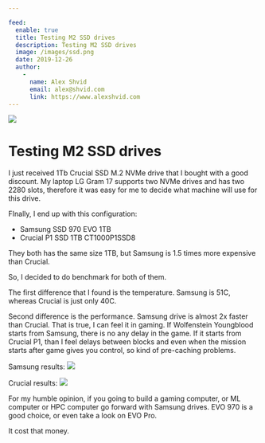 ```yaml
---

feed:
  enable: true
  title: Testing M2 SSD drives
  description: Testing M2 SSD drives
  image: /images/ssd.png
  date: 2019-12-26
  author:
    -
      name: Alex Shvid
      email: alex@shvid.com
      link: https://www.alexshvid.com
---
```


![](/images/ssd.png)

# Testing M2 SSD drives

I just received 1Tb Crucial SSD M.2 NVMe drive that I bought with a good discount.
My laptop LG Gram 17 supports two NVMe drives and has two 2280 slots, therefore it was easy for
me to decide what machine will use for this drive.

FInally, I end up with this configuration:
* Samsung SSD 970 EVO 1TB 
* Crucial P1 SSD 1TB CT1000P1SSD8

They both has the same size 1TB, but Samsung is 1.5 times more expensive than Crucial.

So, I decided to do benchmark for both of them.

The first difference that I found is the temperature. 
Samsung is 51C, whereas Crucial is just only 40C.

Second difference is the performance. Samsung drive is almost 2x faster than Crucial. That is true, I can feel it in gaming. If Wolfenstein Youngblood starts from Samsung, there is no any delay in the game. If it starts from Crucial P1, than I feel delays between blocks and even when the mission starts after game gives you control, so kind of pre-caching problems.

Samsung results:
![](/images/samsung-ssd.png)

Crucial results:
![](/images/crucial-ssd.png)

For my humble opinion, if you going to build a gaming computer, or ML computer or HPC computer go forward with Samsung drives.
EVO 970 is a good choice, or even take a look on EVO Pro. 

It cost that money.



